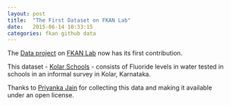 ```yaml
---
layout: post
title:  "The First Dataset on FKAN Lab"
date:   2015-06-14 10:33:15
categories: fkan github data
---
```

 
The [Data project](https://github.com/fkanlab/data) on [FKAN Lab](https://github.com/fkanlab) now has its first contribution.

This dataset - [Kolar Schools](https://github.com/fkanlab/data/tree/master/kolar_schools) - consists of Fluoride levels in water tested in schools in an informal survey in Kolar, Karnataka.

Thanks to [Priyanka Jain](https://github.com/priyankaj23) for collecting this data and making it available under an open license.